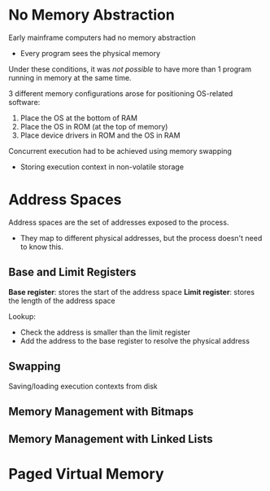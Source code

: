 

# No Memory Abstraction
Early mainframe computers had no memory abstraction
- Every program sees the physical memory

Under these conditions, it was *not possible* to have more than 1 program running in memory at the same time.

3 different memory configurations arose for positioning OS-related software:

1. Place the OS at the bottom of RAM
2. Place the OS in ROM (at the top of memory)
3. Place device drivers in ROM and the OS in RAM

Concurrent execution had to be achieved using memory swapping
- Storing execution context in non-volatile storage


# Address Spaces

Address spaces are the set of addresses exposed to the process.
- They map to different physical addresses, but the process doesn't need to know this.

## Base and Limit Registers

**Base register**: stores the start of the address space
**Limit register**: stores the length of the address space

Lookup:
- Check the address is smaller than the limit register
- Add the address to the base register to resolve the physical address


## Swapping

Saving/loading execution contexts from disk


## Memory Management with Bitmaps


## Memory Management with Linked Lists


# Paged Virtual Memory

